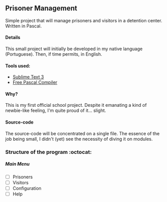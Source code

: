 ## Prisoner Management
 Simple project that will manage prisoners and visitors in a detention center. Written in Pascal.


#### Details
This small project will initially be developed in my native language (Portuguese). Then, if time permits, in English.

#### Tools used:
- [Sublime Text 3](https://www.sublimetext.com/3)
- [Free Pascal Compiler](https://www.freepascal.org/download.var)

#### Why?
This is my first official school project. Despite it emanating a kind of newbie-like feeling, I'm quite proud of it... slight.

#### Source-code
The source-code will be concentrated on a single file. The essence of the job being small, I didn't (yet) see the necessity of diving it on modules.

### Structure of the program :octocat:

##### Main Menu
- [ ] Prisoners
- [ ] Visitors
- [ ] Configuration
- [ ] Help
